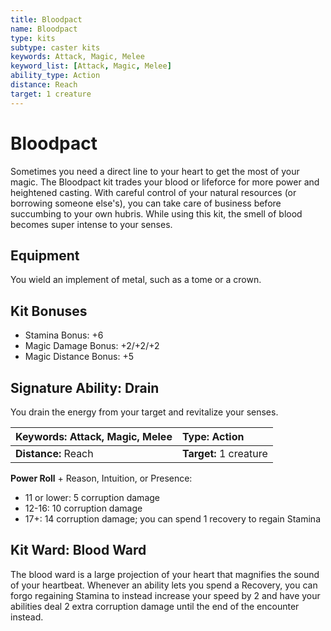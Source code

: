 ```yaml
---
title: Bloodpact
name: Bloodpact
type: kits
subtype: caster kits
keywords: Attack, Magic, Melee
keyword_list: [Attack, Magic, Melee]
ability_type: Action
distance: Reach
target: 1 creature
---
```


# Bloodpact

Sometimes you need a direct line to your heart to get the most of your magic. The Bloodpact kit trades your blood or lifeforce for more power and heightened casting. With careful control of your natural resources (or borrowing someone else's), you can take care of business before succumbing to your own hubris. While using this kit, the smell of blood becomes super intense to your senses.

## Equipment

You wield an implement of metal, such as a tome or a crown.

## Kit Bonuses

- Stamina Bonus: +6
- Magic Damage Bonus: +2/+2/+2
- Magic Distance Bonus: +5

## Signature Ability: Drain

You drain the energy from your target and revitalize your senses.

| **Keywords:** Attack, Magic, Melee | **Type:** Action       |
| :--------------------------------- | :--------------------- |
| **Distance:** Reach                | **Target:** 1 creature |

**Power Roll** + Reason, Intuition, or Presence:

- 11 or lower: 5 corruption damage
- 12-16: 10 corruption damage
- 17+: 14 corruption damage; you can spend 1 recovery to regain Stamina

## Kit Ward: Blood Ward

The blood ward is a large projection of your heart that magnifies the sound of your heartbeat. Whenever an ability lets you spend a Recovery, you can forgo regaining Stamina to instead increase your speed by 2 and have your abilities deal 2 extra corruption damage until the end of the encounter instead.
